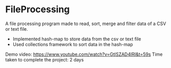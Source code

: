 # FileProcessing
A file processing program made to read, sort, merge and filter data of a CSV or text file.
- Implemented hash-map to store data from the csv or text file
- Used collections framework to sort data in the hash-map

Demo video: https://www.youtube.com/watch?v=GtlSZAD4lRI&t=59s
Time taken to complete the project: 2 days
